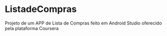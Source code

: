 # ListadeCompras
Projeto de um APP de Lista de Compras feito em Android Studio oferecido pela plataforma Coursera
